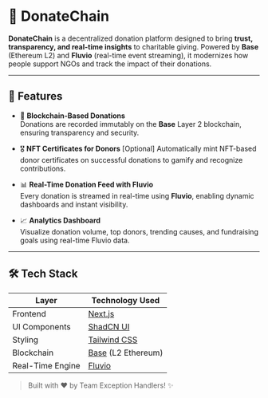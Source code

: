 # 🧩 DonateChain

**DonateChain** is a decentralized donation platform designed to bring **trust, transparency, and real-time insights** to charitable giving. Powered by **Base** (Ethereum L2) and **Fluvio** (real-time event streaming), it modernizes how people support NGOs and track the impact of their donations.

---

## 🚀 Features

- 🔗 **Blockchain-Based Donations**  
  Donations are recorded immutably on the **Base** Layer 2 blockchain, ensuring transparency and security.

- 🎖 **NFT Certificates for Donors**  [Optional]
  Automatically mint NFT-based donor certificates on successful donations to gamify and recognize contributions.

- 📊 **Real-Time Donation Feed with Fluvio**  
  Every donation is streamed in real-time using **Fluvio**, enabling dynamic dashboards and instant visibility.

- 📈 **Analytics Dashboard**  
  Visualize donation volume, top donors, trending causes, and fundraising goals using real-time Fluvio data.

---

## 🛠 Tech Stack

| Layer            | Technology Used                          |
|------------------|-------------------------------------------|
| Frontend         | [Next.js](https://nextjs.org/)            |
| UI Components    | [ShadCN UI](https://ui.shadcn.com/)       |
| Styling          | [Tailwind CSS](https://tailwindcss.com/)  |
| Blockchain       | [Base](https://base.org/) (L2 Ethereum)   |
| Real-Time Engine | [Fluvio](https://fluvio.io/)              |


> Built with ❤️ by Team Exception Handlers! ✨
